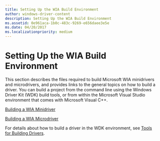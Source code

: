 ```yaml
---
title: Setting Up the WIA Build Environment
author: windows-driver-content
description: Setting Up the WIA Build Environment
ms.assetid: 0e961aca-1b0c-483c-9269-e656daee3e5e
ms.date: 04/20/2017
ms.localizationpriority: medium
---
```


# Setting Up the WIA Build Environment





This section describes the files required to build Microsoft WIA minidrivers and microdrivers, and provides links to the general topics on how to build a driver. You can build a project from the command line using the Windows Driver Kit (WDK) build tools, or from within the Microsoft Visual Studio environment that comes with Microsoft Visual C++.

[Building a WIA Minidriver](building-a-wia-minidriver.md)

[Building a WIA Microdriver](building-a-wia-microdriver.md)

For details about how to build a driver in the WDK environment, see [Tools for Building Drivers](https://msdn.microsoft.com/library/windows/hardware/ff552950).

 

 




